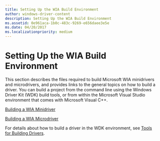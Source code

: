 ```yaml
---
title: Setting Up the WIA Build Environment
author: windows-driver-content
description: Setting Up the WIA Build Environment
ms.assetid: 0e961aca-1b0c-483c-9269-e656daee3e5e
ms.date: 04/20/2017
ms.localizationpriority: medium
---
```


# Setting Up the WIA Build Environment





This section describes the files required to build Microsoft WIA minidrivers and microdrivers, and provides links to the general topics on how to build a driver. You can build a project from the command line using the Windows Driver Kit (WDK) build tools, or from within the Microsoft Visual Studio environment that comes with Microsoft Visual C++.

[Building a WIA Minidriver](building-a-wia-minidriver.md)

[Building a WIA Microdriver](building-a-wia-microdriver.md)

For details about how to build a driver in the WDK environment, see [Tools for Building Drivers](https://msdn.microsoft.com/library/windows/hardware/ff552950).

 

 




